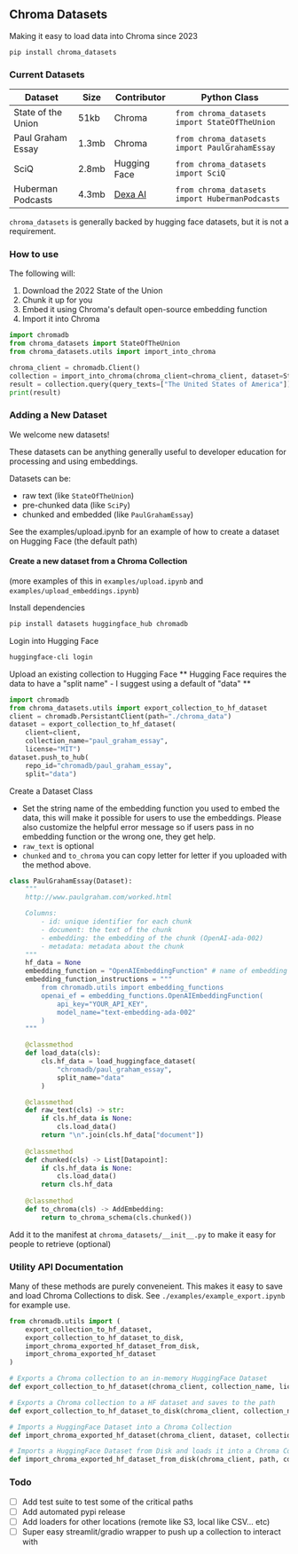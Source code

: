 ## Chroma Datasets

Making it easy to load data into Chroma since 2023

```
pip install chroma_datasets
```

### Current Datasets
| Dataset                | Size              | Contributor            | Python Class                   |
|------------------------|-------------------|------------------------|--------------------------------|
| State of the Union     | 51kb               | Chroma        | `from chroma_datasets import StateOfTheUnion` |
| Paul Graham Essay      | 1.3mb               | Chroma        | `from chroma_datasets import PaulGrahamEssay` |
| SciQ                  | 2.8mb               | Hugging Face        | `from chroma_datasets import SciQ` |
| Huberman Podcasts | 4.3mb | [Dexa AI](https://dexa.ai/) | `from chroma_datasets import HubermanPodcasts` 

`chroma_datasets` is generally backed by hugging face datasets, but it is not a requirement.

### How to use

The following will:
1. Download the 2022 State of the Union
2. Chunk it up for you
3. Embed it using Chroma's default open-source embedding function
4. Import it into Chroma

```python
import chromadb
from chroma_datasets import StateOfTheUnion
from chroma_datasets.utils import import_into_chroma

chroma_client = chromadb.Client()
collection = import_into_chroma(chroma_client=chroma_client, dataset=StateOfTheUnion)
result = collection.query(query_texts=["The United States of America"])
print(result)
```

### Adding a New Dataset

We welcome new datasets! 

These datasets can be anything generally useful to developer education for processing and using embeddings.

Datasets can be:
- raw text (like `StateOfTheUnion`)
- pre-chunked data (like `SciPy`)
- chunked and embedded (like `PaulGrahamEssay`)

See the examples/upload.ipynb for an example of how to create a dataset on Hugging Face (the default path)

#### Create a new dataset from a Chroma Collection

(more examples of this in `examples/upload.ipynb` and `examples/upload_embeddings.ipynb`)

Install dependencies
```sh
pip install datasets huggingface_hub chromadb
```

Login into Hugging Face
```sh
huggingface-cli login
```

Upload an existing collection to Hugging Face
** Hugging Face requires the data to have a "split name" - I suggest using a default of "data" **
```python
import chromadb
from chroma_datasets.utils import export_collection_to_hf_dataset
client = chromadb.PersistantClient(path="./chroma_data")
dataset = export_collection_to_hf_dataset(
    client=client, 
    collection_name="paul_graham_essay", 
    license="MIT")
dataset.push_to_hub(
    repo_id="chromadb/paul_graham_essay", 
    split="data")
```

Create a Dataset Class
- Set the string name of the embedding function you used to embed the data, this will make it possible for users to use the embeddings. Please also customize the helpful error message so if users pass in no embedding function or the wrong one, they get help.
- `raw_text` is optional
- `chunked` and `to_chroma` you can copy letter for letter if you uploaded with the method above.
```python
class PaulGrahamEssay(Dataset):
    """
    http://www.paulgraham.com/worked.html

    Columns:
        - id: unique identifier for each chunk
        - document: the text of the chunk
        - embedding: the embedding of the chunk (OpenAI-ada-002)
        - metadata: metadata about the chunk
    """
    hf_data = None
    embedding_function = "OpenAIEmbeddingFunction" # name of embedding function inside Chroma
    embedding_function_instructions = """
        from chromadb.utils import embedding_functions
        openai_ef = embedding_functions.OpenAIEmbeddingFunction(
            api_key="YOUR_API_KEY",
            model_name="text-embedding-ada-002"
        )
    """

    @classmethod
    def load_data(cls):
        cls.hf_data = load_huggingface_dataset(
            "chromadb/paul_graham_essay",
            split_name="data"
        )

    @classmethod
    def raw_text(cls) -> str:
        if cls.hf_data is None:
            cls.load_data()
        return "\n".join(cls.hf_data["document"])
    
    @classmethod
    def chunked(cls) -> List[Datapoint]:
        if cls.hf_data is None:
            cls.load_data()
        return cls.hf_data
    
    @classmethod
    def to_chroma(cls) -> AddEmbedding:
        return to_chroma_schema(cls.chunked())

```

Add it to the manifest at `chroma_datasets/__init__.py` to make it easy for people to retrieve (optional)

### Utility API Documentation

Many of these methods are purely conveneient. This makes it easy to save and load Chroma Collections to disk. See `./examples/example_export.ipynb` for example use.

```python
from chromadb.utils import (
    export_collection_to_hf_dataset,
    export_collection_to_hf_dataset_to_disk,
    import_chroma_exported_hf_dataset_from_disk,
    import_chroma_exported_hf_dataset
)

# Exports a Chroma collection to an in-memory HuggingFace Dataset
def export_collection_to_hf_dataset(chroma_client, collection_name, license="MIT"):

# Exports a Chroma collection to a HF dataset and saves to the path
def export_collection_to_hf_dataset_to_disk(chroma_client, collection_name, path, license="MIT"):

# Imports a HuggingFace Dataset into a Chroma Collection
def import_chroma_exported_hf_dataset(chroma_client, dataset, collection_name, embedding_function=None):

# Imports a HuggingFace Dataset from Disk and loads it into a Chroma Collection
def import_chroma_exported_hf_dataset_from_disk(chroma_client, path, collection_name, embedding_function=None):

```

### Todo

- [ ] Add test suite to test some of the critical paths
- [ ] Add automated pypi release
- [ ] Add loaders for other locations (remote like S3, local like CSV... etc)
- [ ] Super easy streamlit/gradio wrapper to push up a collection to interact with